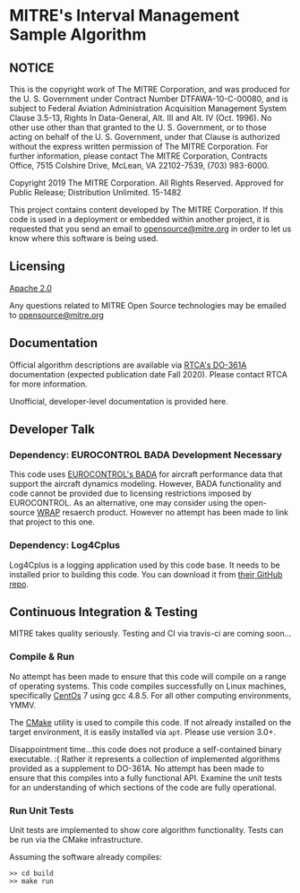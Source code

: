 # MITRE's Interval Management Sample Algorithm

## NOTICE

This is the copyright work of The MITRE Corporation, and was produced
for the U. S. Government under Contract Number DTFAWA-10-C-00080, and
is subject to Federal Aviation Administration Acquisition Management
System Clause 3.5-13, Rights In Data-General, Alt. III and Alt. IV
(Oct. 1996).  No other use other than that granted to the U. S.
Government, or to those acting on behalf of the U. S. Government,
under that Clause is authorized without the express written
permission of The MITRE Corporation. For further information, please
contact The MITRE Corporation, Contracts Office, 7515 Colshire Drive,
McLean, VA  22102-7539, (703) 983-6000.

Copyright 2019 The MITRE Corporation. All Rights Reserved.
Approved for Public Release; Distribution Unlimited. 15-1482

This project contains content developed by The MITRE Corporation. If this code is used in a deployment or embedded within another project, it is requested that you send an email to opensource@mitre.org in order to let us know where this software is being used.

## Licensing

[Apache 2.0](https://github.com/mitre/FMACM/blob/master/LICENSE)

Any questions related to MITRE Open Source technologies may be emailed to opensource@mitre.org

## Documentation

Official algorithm descriptions are available via [RTCA's DO-361A](https://my.rtca.org/nc__store?search=do-361) documentation (expected publication date Fall 2020). Please contact RTCA for more information.

Unofficial, developer-level documentation is provided here.

## Developer Talk

### Dependency: EUROCONTROL BADA Development Necessary

This code uses [EUROCONTROL's BADA](https://eurocontrol.int/services/bada) for aircraft performance data that support the aircraft dynamics modeling. However, BADA functionality and code cannot be provided due to licensing restrictions imposed by EUROCONTROL. As an alternative, one may consider using the open-source [WRAP](https://github.com/junzis/wrap) resaerch product. However no attempt has been made to link that project to this one.

### Dependency: Log4Cplus

Log4Cplus is a logging application used by this code base. It needs to be installed prior to building this code. You can download it from [their GitHub repo](https://github.com/log4cplus/log4cplus).

## Continuous Integration & Testing

MITRE takes quality seriously. Testing and CI via travis-ci are coming soon...

### Compile & Run

No attempt has been made to ensure that this code will compile on a range of operating systems. This code compiles successfully on Linux machines, specifically [CentOs](https://www.centos.org/) 7 using gcc 4.8.5. For all other computing environments, YMMV.

The [CMake](https://cmake.org/) utility is used to compile this code. If not already installed on the target environment, it is easily installed via `apt`. Please use version 3.0+. 

Disappointment time...this code does not produce a self-contained binary executable. :( Rather it represents a collection of implemented algorithms provided as a supplement to DO-361A. No attempt has been made to ensure that this compiles into a fully functional API. Examine the unit tests for an understanding of which sections of the code are fully operational.

### Run Unit Tests

Unit tests are implemented to show core algorithm functionality. Tests can be run via the CMake infrastructure.

Assuming the software already compiles:
```
>> cd build
>> make run
```
